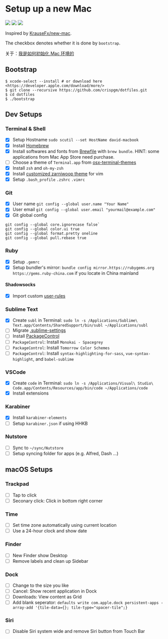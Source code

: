 # Setup up a new Mac

![](https://img.shields.io/badge/.-dotfiles-green.svg)
![](https://img.shields.io/badge/OS-macOS-1793D1.svg)
![](https://img.shields.io/badge/License-MIT-5E81AC.svg)

Inspired by [KrauseFx/new-mac](https://github.com/KrauseFx/new-mac).

The checkbox denotes whether it is done by `bootstrap`.

关于：[我是如何初始化 Mac 环境的](https://crispgm.com/page/provisioning-a-new-mac.html)

## Bootstrap

```shell
$ xcode-select --install # or download here <https://developer.apple.com/download/more/>
$ git clone --recursive https://github.com/crispgm/dotfiles.git
$ cd dotfiles
$ ./bootstrap
```

## Dev Setups

### Terminal & Shell

- [x] Setup Hostname `sudo scutil --set HostName david-macbook`
- [x] Install [Homebrew](https://brew.sh)
- [x] Install softwares and fonts from [Brewfile](https://github.com/crispgm/dotfiles/blob/master/Brewfile) with `brew bundle`. HINT: some applications from Mac App Store need purchase.
- [ ] Choose a theme of `Terminal.app` from [osx-terminal-themes](https://github.com/lysyi3m/osx-terminal-themes)
- [x] Install `zsh` and `oh-my-zsh`
- [x] Install [customized zarniwoop theme](https://github.com/crispgm/zarniwoop.vim) for vim
- [x] Setup `.bash_profile` `.zshrc` `.vimrc`

### Git

- [x] User name `git config --global user.name "Your Name"`
- [x] User email `git config --global user.email "yourmail@example.com"`
- [x] Git global config

```shell
git config --global core.ignorecase false`
git config --global color.ui true
git config --global format.pretty oneline
git config --global pull.rebase true
```

### Ruby

- [x] Setup `.gemrc`
- [x] Setup bundler's mirror: `bundle config mirror.https://rubygems.org https://gems.ruby-china.com` if you locate in China mainland

#### Shadowsocks

- [x] Import custom [user-rules](https://github.com/crispgm/dotfiles/tree/master/Shadowsocks)

### Sublime Text

- [x] Create `subl` in Terminal: `sudo ln -s /Applications/Sublime\ Text.app/Contents/SharedSupport/bin/subl ~/Applications/subl`
- [ ] Migrate [.sublime-settings](https://github.com/crispgm/dotfiles/tree/master/Sublime)
- [ ] Install [PackageControl](https://packagecontrol.io/)
- [ ] `PackageControl`: Install `Monokai - Spacegrey`
- [ ] `PackageControl`: Install `Tomorrow Color Schemes`
- [ ] `PackageControl`: Install `syntax-highlighting-for-sass`, `vue-syntax-highlight`, and `babel-sublime`

### VSCode

- [x] Create `code` in Terminal: `sudo ln -s /Applications/Visual\ Studio\ Code.app/Contents/Resources/app/bin/code ~/Applications/code`
- [x] Install extensions

### Karabiner

- [x] Install `karabiner-elements`
- [ ] Setup `karabiner.json` if using HHKB

### Nutstore

- [ ] Sync to `~/sync/Nutstore`
- [ ] Setup syncing folder for apps (e.g. Alfred, Dash ...)

## macOS Setups

### Trackpad

- [ ] Tap to click
- [ ] Seconary click: Click in bottom right corner

### Time

- [ ] Set time zone automatically using current location
- [ ] Use a 24-hour clock and show date

### Finder

- [ ] New Finder show Desktop
- [ ] Remove labels and clean up Sidebar

### Dock

- [ ] Change to the size you like
- [ ] Cancel: Show recent application in Dock
- [ ] Downloads: View content as Grid
- [ ] Add blank seperator: `defaults write com.apple.dock persistent-apps -array-add '{tile-data={}; tile-type="spacer-tile";}`

### Siri

- [ ] Disable Siri system wide and remove Siri button from Touch Bar

